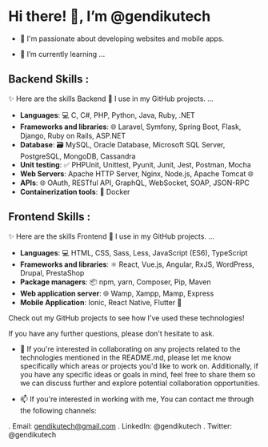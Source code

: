 # Hi there! 👋, I’m @gendikutech

- 👀 I'm passionate about developing websites and mobile apps.

- 🌱 I’m currently learning ... 

## Backend Skills :

✨ Here are the skills Backend 🚀 I use in my GitHub projects. ...

- **Languages**: 💻 C, C#, PHP, Python, Java, Ruby, .NET
- **Frameworks and libraries**: 🌐 Laravel, Symfony, Spring Boot, Flask, Django, Ruby on Rails, ASP.NET
- **Database**: 🗃️ MySQL, Oracle Database, Microsoft SQL Server, PostgreSQL, MongoDB, Cassandra
- **Unit testing**: ✅ PHPUnit, Unittest, Pyunit, Junit, Jest, Postman, Mocha
- **Web Servers**: Apache HTTP Server, Nginx, Node.js, Apache Tomcat 🌐
- **APIs**: 🌐 OAuth, RESTful API, GraphQL, WebSocket, SOAP, JSON-RPC
- **Containerization tools**: 🐳 Docker

## Frontend Skills :

✨ Here are the skills Frontend 🎨 I use in my GitHub projects. ...

- **Languages**: 💻 HTML, CSS, Sass, Less, JavaScript (ES6), TypeScript
- **Frameworks and libraries**: ⚛️ React, Vue.js, Angular, RxJS, WordPress, Drupal, PrestaShop
- **Package managers**: 📦 npm, yarn, Composer, Pip, Maven
- **Web application server**: 🌐 Wamp, Xampp, Mamp, Express
- **Mobile Application**: Ionic, React Native, Flutter 📱

Check out my GitHub projects to see how I've used these technologies!

If you have any further questions, please don't hesitate to ask.

- 💞️ If you're interested in collaborating on any projects related to the technologies mentioned in the README.md, please let me know specifically which areas or projects you'd like to work on. Additionally, if you have any specific ideas or goals in mind, feel free to share them so we can discuss further and explore potential collaboration opportunities.

- 📫 If you're interested in working with me, You can contact me through the following channels:

. Email: gendikutech@gmail.com
. LinkedIn: @gendikutech
. Twitter: @gendikutech


<!---
gendikutech/gendikutech is a ✨ special ✨ repository because its `README.md` (this file) appears on your GitHub profile.
You can click the Preview link to take a look at your changes.
--->
